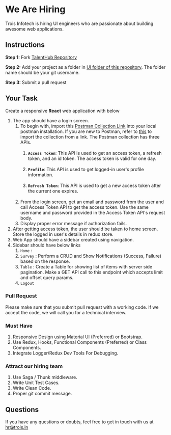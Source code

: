 # We Are Hiring
Trois Infotech is hiring UI engineers who are passionate about building awesome web applications.

## Instructions
**Step 1:** Fork [TalentHub Repository](https://github.com/troisinfotech/TalentHub)
 
 **Step 2:** Add your project as a folder in [UI folder of this repository](https://github.com/troisinfotech/TalentHub/tree/master/UI). The folder name should be your git username.
 
 **Step 3:** Submit a pull request 

## Your Task
Create a responsive **React** web application with below

1. The app should have a login screen.
   1. To begin with, import this [Postman Collection Link](https://www.getpostman.com/collections/31fa78252ece7e079f94) into your local postman installation. If you are new to Postman, refer to [this](https://learning.postman.com/docs/getting-started/importing-and-exporting-data/) to import the collection from a link. The Postman collection has three APIs. 
      <br/><br/>
      1. **`Access Token`**: This API is used to get an access token, a refresh token, and an id token. The access token is valid for one day.
      <br/><br/>
      1. **`Profile`**: This API is used to get logged-in user's profile information.
      <br/><br/>
      1. **`Refresh Token`**: This API is used to get a new access token after the current one expires.
      <br/><br/>
   1. From the login screen, get an email and password from the user and call Access Token API to get the access token. Use the same username and password provided in the Access Token API's request body.
   1. Display proper error message if authorization fails.
1. After getting access token, the user should be taken to home screen. Store the logged in user's details in redux store.
1. Web App should have a sidebar created using navigation.
1. Sidebar should have below links
   1. `Home` : 
   1. `Survey` : Perform a CRUD and Show Notifications (Success, Failure) based on the response.
   1. `Table` : Create a Table for showing list of items with server side pagination. Make a GET API call to this endpoint which accepts limit and offset query params.
   1. `Logout`

### Pull Request
Please make sure that you submit pull request with a working code. 
If we accept the code, we will call you for a technical interview.

### Must Have
1. Responsive Design using Material UI (Preferred) or Bootstrap.
1. Use Redux, Hooks, Functional Components (Preferred) or Class Components.
1. Integrate Logger/Redux Dev Tools For Debugging.

### Attract our hiring team
1. Use Saga / Thunk middleware.
1. Write Unit Test Cases.
1. Write Clean Code.
1. Proper git commit message.

## Questions
If you have any questions or doubts, feel free to get in touch with us at hr@trois.in
